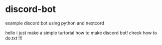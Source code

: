 # discord-bot
example discord bot using python and nextcord

hello i just make a simple turtorial how to make discord bot! check how to do.txt !!!
